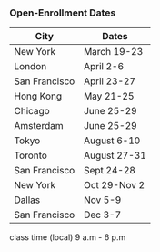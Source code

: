 ### Open-Enrollment Dates

City              |     Dates
----------------- | --------------------
New York          | March 19-23 
London            | April 2-6 
San Francisco     | April 23-27
Hong Kong         | May 21-25
Chicago           | June 25-29
Amsterdam         | June 25-29
Tokyo             | August 6-10 
Toronto           | August 27-31
San Francisco     | Sept 24-28 
New York          | Oct 29-Nov 2
Dallas            | Nov 5-9
San Francisco     | Dec 3-7 

class time (local) 9 a.m - 6 p.m
